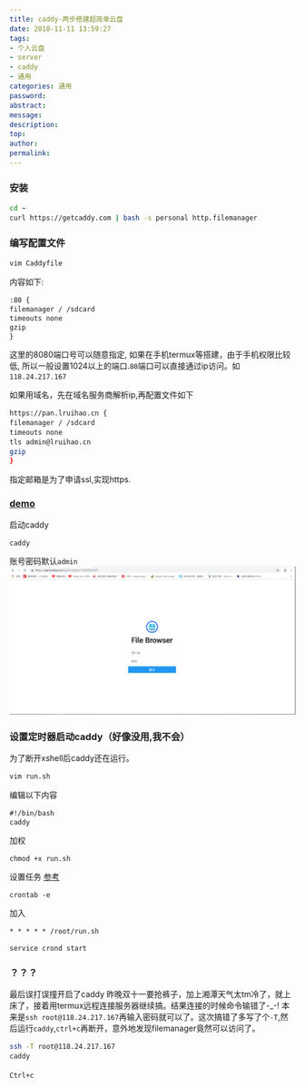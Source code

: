 ```yaml
---
title: caddy-两步搭建超简单云盘
date: 2018-11-11 13:59:27
tags:
- 个人云盘
- server
- caddy
- 通用
categories: 通用
password:
abstract:
message:
description:
top:
author:
permalink:
---
```


### 安装

```bash
cd ~
curl https://getcaddy.com | bash -s personal http.filemanager
```
### 编写配置文件
```bash
vim Caddyfile
```
内容如下:
```
:80 {
filemanager / /sdcard
timeouts none
gzip
}
```
这里的8080端口号可以随意指定, 如果在手机termux等搭建，由于手机权限比较低, 所以一般设置1024以上的端口.`80`端口可以直接通过ip访问。如`118.24.217.167`

如果用域名，先在域名服务商解析ip,再配置文件如下
```bash
https://pan.lruihao.cn {
filemanager / /sdcard
timeouts none
tls admin@lruihao.cn
gzip
}
```

指定邮箱是为了申请ssl,实现https.

### [demo](https://pan.lruihao.cn)

启动caddy
```
caddy
```
账号密码默认`admin`
![](caddy-file/1.png)

### 设置定时器启动caddy（好像没用,我不会）
为了断开xshell后caddy还在运行。
```bash
vim run.sh
```
编辑以下内容
```
#!/bin/bash
caddy
```
加权
```
chmod +x run.sh
```
设置任务
[参考](https://www.jianshu.com/p/95d1473859d1)
```
crontab -e
```
加入
```
* * * * * /root/run.sh
```

```
service crond start 
```

### ？？？
最后误打误撞开启了caddy
昨晚双十一要抢裤子，加上湘潭天气太tm冷了，就上床了，接着用termux远程连接服务器继续搞。结果连接的时候命令输错了-\_-!
本来是`ssh root@118.24.217.167`再输入密码就可以了。这次搞错了多写了个`-T`,然后运行`caddy`,`ctrl+c`再断开，意外地发现filemanager竟然可以访问了。
```bash
ssh -T root@118.24.217.167
caddy

Ctrl+c
```

